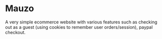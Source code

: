 # Mauzo
A very simple ecommerce website with various features such as checking out as a guest (using cookies to remember user orders/session), paypal checkout. 
